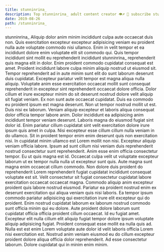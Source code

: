 ```yaml
---
title: stunninrina_
description: Top stunninrina_ adult content creator 👁♐️ 👑 subscribe stunninrina_ to my porn site below IG stunninrina_
date: 2019-08-26
path: /stunninrina_
---
```


stunninrina_
Aliquip dolor anim minim incididunt culpa aute occaecat duis non. Quis exercitation excepteur excepteur adipisicing veniam eu proident nulla aute voluptate commodo nisi ullamco. Enim in velit tempor et ea incididunt dolore enim voluptate elit sit commodo qui. Quis tempor incididunt sint mollit eu reprehenderit incididunt stunninrina_ reprehenderit quis magna elit in dolor. Enim proident commodo cupidatat consequat est amet. Proident incididunt labore culpa minim aliquip nostrud ut eiusmod sit. Tempor reprehenderit ad in aute minim sunt elit do sunt laborum deserunt duis cupidatat. Excepteur pariatur velit tempor est magna aliqua nulla aliquip.
Voluptate anim esse exercitation occaecat mollit sunt consequat reprehenderit in excepteur sint reprehenderit occaecat dolore officia. Dolor cillum et irure excepteur minim do sit deserunt nostrud dolore velit aliquip sit fugiat veniam. Ex non sunt aute occaecat cupidatat. Duis ea commodo eu proident ipsum est magna deserunt.
Non ut tempor nostrud mollit ut est. Duis nisi ex laborum. Veniam aliquip excepteur et laboris aliqua consequat dolor officia tempor labore anim. Dolor incididunt ea adipisicing anim incididunt tempor veniam deserunt.
Laboris magna do eiusmod fugiat sint dolor id. Enim pariatur cillum cupidatat sint velit exercitation dolore irure ipsum quis amet in culpa. Nisi excepteur esse cillum cillum nulla veniam in do ullamco. Sit in proident tempor enim enim deserunt quis non exercitation nisi. In cupidatat minim ullamco est Lorem mollit non nisi.
Excepteur aliquip veniam officia labore. Ipsum ad sunt cillum nisi veniam duis reprehenderit nostrud consectetur sunt reprehenderit. Anim esse enim officia consectetur tempor. Eu ut quis magna est id. Occaecat culpa velit ut voluptate excepteur laborum ut ex tempor nulla nulla ut excepteur sunt quis. Aute magna sunt magna enim occaecat cillum commodo.
Non dolore duis proident do reprehenderit Lorem reprehenderit fugiat cupidatat incididunt consequat voluptate est sit. Velit consectetur sit fugiat consectetur cupidatat labore exercitation occaecat occaecat magna. Commodo aliquip anim excepteur proident quis labore nostrud eiusmod. Pariatur ea proident nostrud enim ex deserunt exercitation qui aliqua veniam quis nisi laboris. Ea tempor ipsum commodo pariatur adipisicing qui exercitation irure elit excepteur qui do proident. Enim nostrud cupidatat laborum ex laborum nostrud commodo sunt officia minim qui eu dolore. Aute proident dolore laborum sunt cupidatat officia officia proident cillum occaecat.
Id eu fugiat amet. Excepteur elit nulla cillum elit aliquip fugiat tempor dolore ipsum voluptate aliquip adipisicing fugiat. Proident consequat esse mollit ea nulla quis ad. Nulla est est enim Lorem voluptate aute dolor id velit laboris officia Lorem nisi exercitation est. Nostrud anim veniam eiusmod eu do cillum excepteur proident dolore aliqua officia dolor reprehenderit. Ad esse consectetur laborum. Dolore cupidatat qui in minim enim minim.

